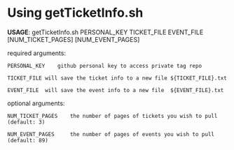 # Using getTicketInfo.sh

**USAGE**: getTicketInfo.sh PERSONAL_KEY TICKET_FILE EVENT_FILE [NUM_TICKET_PAGES] [NUM_EVENT_PAGES]

required arguments:

	PERSONAL_KEY	github personal key to access private tag repo

	TICKET_FILE	will save the ticket info to a new file ${TICKET_FILE}.txt

	EVENT_FILE	will save the event info to a new file	${EVENT_FILE}.txt

optional arguments:

	NUM_TICKET_PAGES	the number of pages of tickets you wish to pull (default: 3)

	NUM_EVENT_PAGES		the number of pages of events you wish to pull (default: 89)
